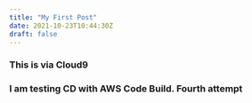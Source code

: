 ```yaml
---
title: "My First Post"
date: 2021-10-23T10:44:30Z
draft: false
---
```


### This is via Cloud9

### I am testing CD with AWS Code Build. Fourth attempt